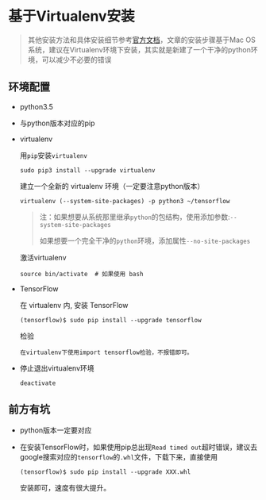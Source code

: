 # 基于Virtualenv安装

> 其他安装方法和具体安装细节参考[官方文档](http://www.tensorfly.cn/tfdoc/get_started/os_setup.html)，文章的安装步骤基于Mac OS系统，建议在Virtualenv环境下安装，其实就是新建了一个干净的python环境，可以减少不必要的错误

## 环境配置

* python3.5

* 与python版本对应的pip

* virtualenv

  用`pip`安装`virtualenv`

  ```
  sudo pip3 install --upgrade virtualenv 
  ```

  建立一个全新的 virtualenv 环境（一定要注意python版本）

  ````
  virtualenv (--system-site-packages) -p python3 ~/tensorflow
  ````

  > 注：如果想要从系统那里继承`python`的包结构，使用添加参数:`--system-site-packages`
  >
  > 如果想要一个完全干净的`python`环境，添加属性`--no-site-packages`

  激活virtualenv

  ```
  source bin/activate  # 如果使用 bash
  ```

* TensorFlow

  在 virtualenv 内, 安装 TensorFlow

  ```
  (tensorflow)$ sudo pip install --upgrade tensorflow
  ```

  检验

  ```
  在virtualenv下使用import tensorflow检验，不报错即可。
  ```

* 停止退出virtualenv环境

  ```
  deactivate
  ```

## 前方有坑

* python版本一定要对应

* 在安装TensorFlow时，如果使用pip总出现`Read timed out`超时错误，建议去google搜索对应的`tensorflow`的`.whl`文件，下载下来，直接使用

  ```
  (tensorflow)$ sudo pip install --upgrade XXX.whl
  ```

  安装即可，速度有很大提升。